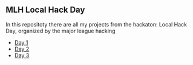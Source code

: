 ## MLH Local Hack Day
In this repositoty there are all my projects from the hackaton: Local Hack Day, organized by the major league hacking

- [Day 1](https://github.com/tobiasllop/MLH-Local-Hack-Day/tree/Day1)
- [Day 2](https://github.com/tobiasllop/MLH-Local-Hack-Day/tree/Day2)
- [Day 3](https://github.com/tobiasllop/MLH-Local-Hack-Day/tree/Day3)
